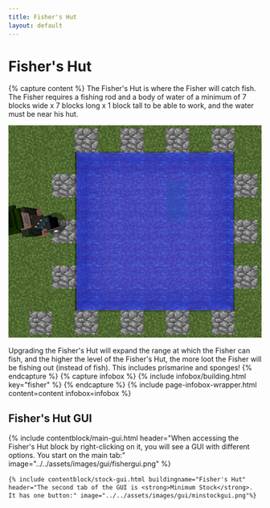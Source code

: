 ```yaml
---
title: Fisher's Hut
layout: default
---
```

# Fisher's Hut

{% capture content %}
The Fisher's Hut is where the Fisher will catch fish. The Fisher requires a fishing rod and a body of water of a minimum of 7 blocks wide x 7 blocks long x 1 block tall to be able to work, and the water must be near his hut.

<p style="text-align:center;"><img src="../../assets/images/misc/pond.png" alt="Pond"></p>

Upgrading the Fisher's Hut will expand the range at which the Fisher can fish, and the higher the level of the Fisher's Hut, the more loot the Fisher will be fishing out (instead of fish). This includes prismarine and sponges!
{% endcapture %}
{% capture infobox %}
{% include infobox/building.html key="fisher" %}
{% endcapture %}
{% include page-infobox-wrapper.html content=content infobox=infobox %}

## Fisher's Hut GUI

<div class="row">
  <div class="col">
    {% include contentblock/main-gui.html header="When accessing the Fisher's Hut block by right-clicking on it, you will see a GUI with different options. You start on the main tab:" image="../../assets/images/gui/fishergui.png" %}

    {% include contentblock/stock-gui.html buildingname="Fisher's Hut" header="The second tab of the GUI is <strong>Minimum Stock</strong>. It has one button:" image="../../assets/images/gui/minstockgui.png"%}
  </div>
</div>


